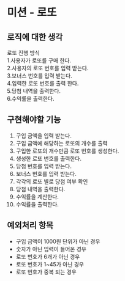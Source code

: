 # 미션 - 로또

## 로직에 대한 생각
로또 진행 방식  
1.사용자가 로또를 구매 한다.  
2.사용자의 로또 번호를 입력 받는다.  
3.보너스 번호를 입력 받는다.  
4.입력한 로또 번호를 출력 한다.  
5.당첨 내역을 출력한다.  
6.수익률을 출력한다.


## 구현해야할 기능
1. 구입 금액을 입력 받는다.
2. 구입 금액에 해당하는 로또의 개수를 출력
3. 구입한 로또의 개수만큼 로또 번호를 생성한다.
4. 생성한 로또 번호를 출력한다.
5. 당첨 번호를 입력 받는다.
6. 보너스 번호를 입력 받는다.
7. 각각의 로또 별로 당첨 여부 확인
8. 당첨 내역을 출력한다.
9. 수익률을 계산한다. 
10. 수익률을 출력한다.

## 예외처리 항목
+ 구입 금액이 1000원 단위가 아닌 경우
+ 숫자가 아닌 입력이 들어온 경우
+ 로또 번호가 6개가 아닌 경우
+ 로또 번호가 1~45가 아닌 경우
+ 로또 번호가 중복 되는 경우
